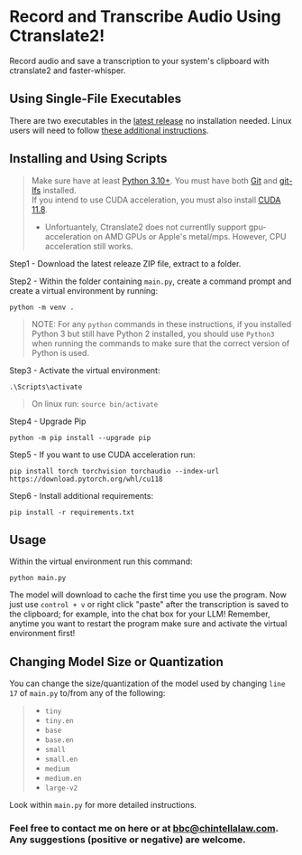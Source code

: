 # Record and Transcribe Audio Using Ctranslate2!
Record audio and save a transcription to your system's clipboard with ctranslate2 and faster-whisper.

## Using Single-File Executables
There are two executables in the [latest release](https://github.com/BBC-Esq/ctranslate2-faster-whisper-transcriber/releases/tag/v1.1) no installation needed.  Linux users will need to follow [these additional instructions]([https://github.com/BBC-Esq/ctranslate2-faster-whisper-transcriber/blob/main/linux_instructions.png](https://github.com/BBC-Esq/ctranslate2-faster-whisper-transcriber/blob/main/linux_instructions.png?raw=true)).

## Installing and Using Scripts
> Make sure have at least [Python 3.10+](https://www.python.org/downloads/release/python-31011/).
> You must have both [Git](https://git-scm.com/downloads) and [git-lfs](https://git-lfs.com/) installed.<br>
> If you intend to use CUDA acceleration, you must also install [CUDA 11.8](https://developer.nvidia.com/cuda-11-8-0-download-archive).
  > * Unfortuantely, Ctranslate2 does not currentlly support gpu-acceleration on AMD GPUs or Apple's metal/mps.  However, CPU acceleration still works.

Step1 - Download the latest releaze ZIP file, extract to a folder.

Step2 - Within the folder containing ```main.py```, create a command prompt and create a virtual environment by running:
```
python -m venv .
```
  > NOTE: For any ```python``` commands in these instructions, if you installed Python 3 but still have Python 2 installed, you should use ```Python3``` when running the commands to make sure that the correct version of Python is used.

Step3 - Activate the virtual environment:
```
.\Scripts\activate
```
  > On linux run: ```source bin/activate```

Step4 - Upgrade Pip
```
python -m pip install --upgrade pip
```

Step5 - If you want to use CUDA acceleration run:
```
pip install torch torchvision torchaudio --index-url https://download.pytorch.org/whl/cu118
```

Step6 - Install additional requirements:
```
pip install -r requirements.txt
```

## Usage
Within the virtual environment run this command:
```
python main.py
```
The model will download to cache the first time you use the program.
Now just use ```control + v``` or right click "paste" after the transcription is saved to the clipboard; for example, into the chat box for your LLM!
Remember, anytime you want to restart the program make sure and activate the virtual environment first!

## Changing Model Size or Quantization
You can change the size/quantization of the model used by changing ```line 17``` of ```main.py``` to/from any of the following:

>  * ```tiny```
>  * ```tiny.en```
>  * ```base```
>  * ```base.en```
>  * ```small```
>  * ```small.en```
>  * ```medium```
>  * ```medium.en```
>  * ```large-v2```

Look within ```main.py``` for more detailed instructions.

### Feel free to contact me on here or at bbc@chintellalaw.com.  Any suggestions (positive or negative) are welcome.
